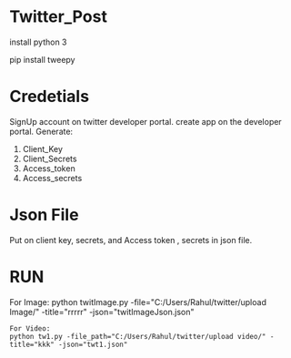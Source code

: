 # Twitter_Post
install python 3

pip install tweepy

# Credetials
SignUp account on twitter developer portal.
create app on the developer portal.
Generate:
1. Client_Key
2. Client_Secrets
3. Access_token
4. Access_secrets
 
 # Json File 
 Put on client key, secrets, and Access token , secrets in json file.
 
 # RUN
 For Image:
 python twitImage.py -file="C:/Users/Rahul/twitter/upload Image/" -title="rrrrr" -json="twitImageJson.json"
	
	For Video:
	python tw1.py -file_path="C:/Users/Rahul/twitter/upload video/" -title="kkk" -json="twt1.json"
